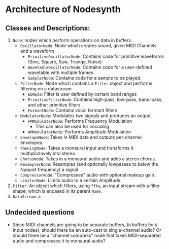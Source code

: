 # Architecture of Nodesynth

## Classes and Descriptions:

1. `Node`: nodes which perform operations on data in buffers.
	- `OscillatorNode`: Node which creates sound, given MIDI Channels and a waveform
		- `PrimitiveOscillatorNode`: Contains code for primitive waveforms (Sine, Square, Saw, Triange, Noise)
		- `WavetableOscillatorNode`: Contains code for a user-defined wavetable with multiple frames
		- `SamplerNode`: Contains code for a sample to be played.
	- `FilterNode`: Node which contains a `Filter` object and performs filtering on a datastream
		- `EQNode`: Filter is user defined by certain band ranges
		- `PrimitiveFilterNode`: Contains high-pass, low-pass, band-pass, and other primitive filters
		- `FormantNode`: Contains vocal formant filters
	- `ModulatorNode`: Modulates two signals and produces an output
		- `FMModulatorNode`: Performs Frequency Modulation
			- This can also be used for vocoding
		- `AMModulatorNode`: Performs Amplitude Modulation
	- `EnvelopeNode`: Takes in MIDI data and outputs per-channel envelopes.
	- `PanningNode`: Takes a monaural input and transforms it multiplicitavely into stereo
	- `ChorusNode`: Takes in a monaural audio and adds a stereo chorus.
	- `ResamplerNode`: Resamples (and optionally lowpasses to below the Nyquist frequency) a signal
	- `CompressorNode`: "Compresses" audio with optional makeup gain.
	- `LimiterNode`: Limits audio to a certain Amplitude.
2. `Filter`: An object which filters, using `fftw`, an input stream with a filter shape, which is encased in its parent `Node`.
3. `DataStream`: a

## Undecided questions

- Since MIDI channels are going to be separate buffers, (`N` buffers for `N` input nodes), should there be an auto-cast to single-channel audio? Or should there be a "channel compress" node that takes MIDI-separated audio and compresses it to monaural audio?
